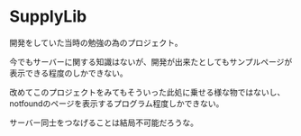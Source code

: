SupplyLib
=========
開発をしていた当時の勉強の為のプロジェクト。


今でもサーバーに関する知識はないが、開発が出来たとしてもサンプルページが表示できる程度のしかできない。

改めてこのプロジェクトをみてもそういった此処に乗せる様な物ではないし、notfoundのページを表示するプログラム程度しかできない。

サーバー同士をつなげることは結局不可能だろうな。
